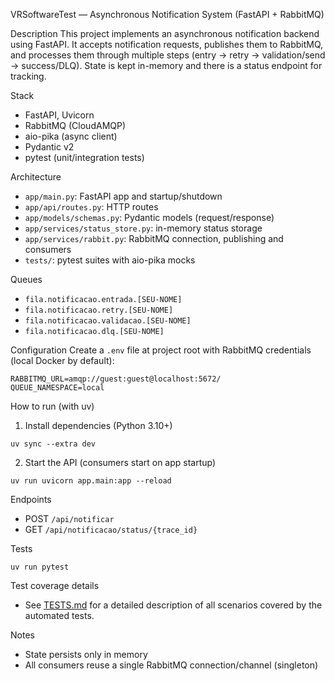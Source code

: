VRSoftwareTest — Asynchronous Notification System (FastAPI + RabbitMQ)

Description
This project implements an asynchronous notification backend using FastAPI. It accepts notification requests, publishes them to RabbitMQ, and processes them through multiple steps (entry → retry → validation/send → success/DLQ). State is kept in-memory and there is a status endpoint for tracking.

Stack

- FastAPI, Uvicorn
- RabbitMQ (CloudAMQP)
- aio-pika (async client)
- Pydantic v2
- pytest (unit/integration tests)

Architecture

- `app/main.py`: FastAPI app and startup/shutdown
- `app/api/routes.py`: HTTP routes
- `app/models/schemas.py`: Pydantic models (request/response)
- `app/services/status_store.py`: in-memory status storage
- `app/services/rabbit.py`: RabbitMQ connection, publishing and consumers
- `tests/`: pytest suites with aio-pika mocks

Queues

- `fila.notificacao.entrada.[SEU-NOME]`
- `fila.notificacao.retry.[SEU-NOME]`
- `fila.notificacao.validacao.[SEU-NOME]`
- `fila.notificacao.dlq.[SEU-NOME]`

Configuration
Create a `.env` file at project root with RabbitMQ credentials (local Docker by default):

```
RABBITMQ_URL=amqp://guest:guest@localhost:5672/
QUEUE_NAMESPACE=local
```

How to run (with uv)

1. Install dependencies (Python 3.10+)

```
uv sync --extra dev
```

2. Start the API (consumers start on app startup)

```
uv run uvicorn app.main:app --reload
```

Endpoints

- POST `/api/notificar`
- GET `/api/notificacao/status/{trace_id}`

Tests

```
uv run pytest
```

Test coverage details

- See [TESTS.md](./TESTS.md) for a detailed description of all scenarios covered by the automated tests.

Notes

- State persists only in memory
- All consumers reuse a single RabbitMQ connection/channel (singleton)
